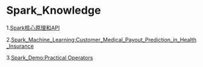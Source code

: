 # Spark_Knowledge

1.[Spark核心原理和API](https://github.com/JohnsRun/Spark_Knowledge/blob/main/Spark%E6%A0%B8%E5%BF%83%E5%8E%9F%E7%90%86%E5%92%8CAPI.md)

2.[Spark_Machine_Learning:Customer_Medical_Payout_Prediction_in_Health_Insurance](https://github.com/JohnsRun/Spark_Knowledge/blob/main/SparkAPI_Machine_Learning/Customer_Medical_Payout_Prediction_in_Health_Insurance.ipynb)

3.[Spark_Demo:Practical Operators](https://github.com/JohnsRun/Spark_Knowledge/blob/main/SparkAPI_Demo.ipynb)
